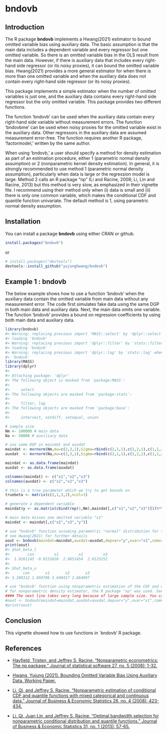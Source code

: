 bndovb
================

<!-- README.md is generated from README.Rmd. Please edit that file -->

## Introduction

The R package **bndovb** implements a Hwang(2021) estimator to bound
omitted variable bias using auxiliary data. The basic assumption is that
the main data includes a dependent variable and every regressor but one
omitted variable. So there is an omitted variable bias in the OLS result
from the main data. However, if there is auxiliary data that includes
every right-hand side regressor (or its noisy proxies), it can bound the
omitted variable bias. Hwang(2021) provides a more general estimator for
when there is more than one omitted variable and when the auxiliary data
does not contain every right-hand side regressor (or its noisy proxies).

This package implements a simple estimator when the number of omitted
variables is just one, and the auxiliary data contains every right-hand
side regressor but the only omitted variable. This package provides two
different functions.

The function ‘bndovb’ can be used when the auxiliary data contain every
right-hand side variable without measurement errors. The function
‘bndovbme’ can be used when noisy proxies for the omitted variable
exist in the auxiliary data. Other regressors in the auxiliary data are
assumed measurement error-free. The function requires another R package,
‘factormodel,’ written by the same author.

When using ‘bndovb,’ a user should specify a method for density
estimation as part of an estimation procedure, either 1 (parametric
normal density assumption) or 2 (nonparametric kernel density
estimation). In general, it is strongly recommended to use method 1
(parametric normal density assumption), particularly when data is large
or the regression model is large. Method 2 calls an R package “np” (Li
and Racine, 2008; Li, Lin and Racine, 2013) but this method is very
slow, as emphasized in their vignette file. I recommend using their
method only when (i) data is small and (ii) there is only one common
variable, which makes the conditional CDF and quantile function
univariate. The default method is 1, using parametric normal density
assumption.

## Installation

You can install a package **bndovb** using either CRAN or github.

``` r
install.packages("bndovb")
```

or

``` r
# install.packages("devtools")
devtools::install_github("yujunghwang/bndovb")
```

## Example 1 : bndovb

The below example shows how to use a function ‘bndovb’ when the
auxiliary data contain the omitted variable from main data without any
measurement error. The code first simulates fake data using the same DGP
in both main data and auxiliary data. Next, the main data omits one
variable. The function ‘bndovb’ provides a bound on regression
coefficients by using both main data and auxiliary data.

``` r
library(bndovb)
#> Warning: replacing previous import 'MASS::select' by 'dplyr::select' when
#> loading 'bndovb'
#> Warning: replacing previous import 'dplyr::filter' by 'stats::filter' when
#> loading 'bndovb'
#> Warning: replacing previous import 'dplyr::lag' by 'stats::lag' when loading
#> 'bndovb'
library(MASS)
library(dplyr)
#> 
#> Attaching package: 'dplyr'
#> The following object is masked from 'package:MASS':
#> 
#>     select
#> The following objects are masked from 'package:stats':
#> 
#>     filter, lag
#> The following objects are masked from 'package:base':
#> 
#>     intersect, setdiff, setequal, union

# sample size
Nm <- 100000 # main data
Na <- 50000 # auxiliary data

# use same DGP in maindat and auxdat
maindat <- mvrnorm(Nm,mu=c(2,3,1),Sigma=rbind(c(2,1,1),c(1,2,1),c(1,1,2)))
auxdat  <- mvrnorm(Na,mu=c(2,3,1),Sigma=rbind(c(2,1,1),c(1,2,1),c(1,1,2)))

maindat <- as.data.frame(maindat)
auxdat <- as.data.frame(auxdat)

colnames(maindat) <- c("x1","x2","x3")
colnames(auxdat) <- c("x1","x2","x3")

# this is a true parameter which we try to get bounds on
truebeta <- matrix(c(2,1,3,2),ncol=1)

# generate a dependent variable
maindat$y <- as.matrix(cbind(rep(1,Nm),maindat[,c("x1","x2","x3")]))%*%truebeta

# main data misses one omitted variable "x1"
maindat <- maindat[,c("x2","x3","y")]

# use "bndovb" function assuming parametric "normal" distribution for the CDF and quantile function (set method=1)
# see Hwang(2021) for further details
oout <- bndovb(maindat=maindat,auxdat=auxdat,depvar="y",ovar="x1",comvar=c("x2","x3"),method=1)
print(oout)
#> $hat_beta_l
#>        con         x1         x2         x3 
#>  1.9261145 -0.9231628  2.9851454  2.0125252 
#> 
#> $hat_beta_u
#>      con       x1       x2       x3 
#> 3.280312 1.059706 3.640417 2.664897

# use "bndovb" function using nonparametric estimation of the CDF and quantile function (set method=2)
# for nonparametric density estimator, the R package "np" was used. See Hayfield and Racine (2008), Li and Racine (2008), Li, Lin and Racine (2013)
#### The next line takes very long because of large sample size. You can try using a smaller sample and run the next line.
#oout <- bndovb(maindat=maindat,auxdat=auxdat,depvar="y",ovar="x1",comvar=c("x2","x3"),method=2)
#print(oout)
```

## Conclusion

This vignette showed how to use functions in \`bndovb’ R package.

## References

  - [Hayfield, Tristen, and Jeffrey S. Racine. “Nonparametric
    econometrics: The np package.” Journal of statistical software 27,
    no. 5 (2008): 1-32.](https://doi.org/10.18637/jss.v027.i05)

  - [Hwang, Yujung (2021). Bounding Omitted Variable Bias Using
    Auxiliary Data. Working
    Paper.](https://sites.google.com/view/yujunghwang/research?authuser=0)

  - [Li, Qi, and Jeffrey S. Racine. “Nonparametric estimation of
    conditional CDF and quantile functions with mixed categorical and
    continuous data.” Journal of Business & Economic Statistics 26,
    no. 4
    (2008): 423-434.](https://www.tandfonline.com/doi/abs/10.1198/073500107000000250?casa_token=tUdlEvmt_fMAAAAA:IALIN23XRN8bpnL0ZBEQp8MIUO9Ie_SkHzdBTBVa-DD1oYaxdqaqrr_EyBD7IMKjxmXIanGfHIBW)

  - [Li, Qi, Juan Lin, and Jeffrey S. Racine. “Optimal bandwidth
    selection for nonparametric conditional distribution and quantile
    functions.” Journal of Business & Economic Statistics 31, no. 1
    (2013): 57-65.](https://www.tandfonline.com/doi/full/10.1080/07350015.2012.738955?casa_token=8S1iR7ki1qkAAAAA%3AQQI6lwjAKgYfv5dmpbvmbCZckpscxYXFUSvZlXQ64Gz8D45E1yYEh0BPQF5DSg0chfTkcvG6HMim)
